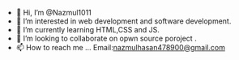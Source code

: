 - 👋 Hi, I’m @Nazmul1011
- 👀 I’m interested in web development and software development.
- 🌱 I’m currently learning HTML,CSS and JS.
- 💞️ I’m looking to collaborate on opwn source poroject .
- 📫 How to reach me ...
Email:nazmulhasan478900@gmail.com
<!---
Nazmul1011/Nazmul1011 is a ✨ special ✨ repository because its `README.md` (this file) appears on your GitHub profile.
You can click the Preview link to take a look at your changes.
--->
